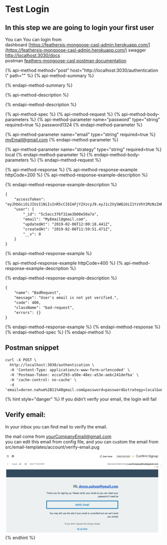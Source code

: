 # Test Login

## In this step we are going to login your first user

You can You can login from  
dashboard [https://feathersjs-mongoose-casl-admin.herokuapp.com/](https://feathersjs-mongoose-casl-admin.herokuapp.com/) swagger [http://localhost:3030/docs](http://localhost:3030/docs)  
postman [feathers-mongoose-casl postman documentation](https://documenter.getpostman.com/view/1210930/S11RJv5r)

{% api-method method="post" host="http://localhost:3030/authentication \\" path="" %}
{% api-method-summary %}

{% endapi-method-summary %}

{% api-method-description %}

{% endapi-method-description %}

{% api-method-spec %}
{% api-method-request %}
{% api-method-body-parameters %}
{% api-method-parameter name="password" type="string" required=true %}
password1324
{% endapi-method-parameter %}

{% api-method-parameter name="email" type="string" required=true %}
myEmail@gmail.com
{% endapi-method-parameter %}

{% api-method-parameter name="strategy" type="string" required=true %}
local
{% endapi-method-parameter %}
{% endapi-method-body-parameters %}
{% endapi-method-request %}

{% api-method-response %}
{% api-method-response-example httpCode=200 %}
{% api-method-response-example-description %}

{% endapi-method-response-example-description %}

```text
{
    "accessToken": "eyJhbGciOiJIUzI1NiIsInR5cCI6ImFjY2VzcyJ9.eyJ1c2VySWQiOiI1YzVhY2MzNzZmMzJhZTNiMDhlNTBhN2EiLCJpYXQiOjE1NDk0NTQ4MzcsImV4cCI6MTU0OTU0MTIzNywiYXVkIjoiaHR0cHM6Ly95b3VyZG9tYWluLmNvbSIsImlzcyI6ImZlYXRoZXJzIiwic3ViIjoiYW5vbnltb3VzIiwianRpIjoiZTI4NTcyNDUtZWMzZi00YzhlLWFiZmUtNzhiMzJhYjlhOGRmIn0.LfSttwrbpjD15bmf9xFtBkid2FcpRJM2YFO6yvosuXI",
    "user": {
        "_id": "5c5acc376f32ae3b08e50a7a",
        "email": "MyEmail@gmail.com",
        "updatedAt": "2019-02-06T12:00:18.441Z",
        "createdAt": "2019-02-06T11:59:51.471Z",
        "__v": 0
    }
}
```
{% endapi-method-response-example %}

{% api-method-response-example httpCode=400 %}
{% api-method-response-example-description %}

{% endapi-method-response-example-description %}

```text
{
    "name": "BadRequest",
    "message": "User's email is not yet verified.",
    "code": 400,
    "className": "bad-request",
    "errors": {}
}
```
{% endapi-method-response-example %}
{% endapi-method-response %}
{% endapi-method-spec %}
{% endapi-method %}

## Postman snippet

```text
curl -X POST \
  http://localhost:3030/authentication \
  -H 'Content-Type: application/x-www-form-urlencoded' \
  -H 'Postman-Token: eccaf293-a50e-48ec-a53e-aebc241defba' \
  -H 'cache-control: no-cache' \
  -d 'email=doron.nahum%2B11%40gmail.com&password=password&strategy=local&undefined='
```

{% hint style="danger" %}
If you didn't verify your email, the login will fail

## Verify email:

In your inbox you can find mail to verify the email.

the mail come from yourCompanyEmail@gmail.com  
you can edit this email from config file, and you can custom the email from src/email-templates/account/verify-email.pug

![](../../.gitbook/assets/screen-shot-2019-03-09-at-22.28.59.png)
{% endhint %}

